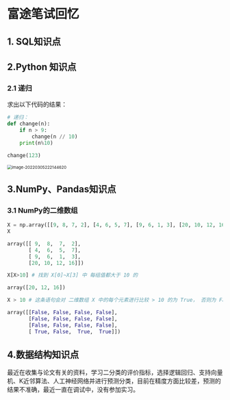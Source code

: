 # 富途笔试回忆

## 1. SQL知识点



## 2.Python 知识点 

### 2.1 递归

求出以下代码的结果：

```python
# 递归：
def change(n):
    if n > 9:
        change(n // 10)
    print(n%10)

change(123)
```

<img src="https://s2.loli.net/2022/03/05/SW3CQyFzLKma7hq.png" alt="image-20220305222144620" style="zoom:67%;" />



## 3.NumPy、Pandas知识点

### 3.1 NumPy的二维数组

```python
X = np.array([[9, 8, 7, 2], [4, 6, 5, 7], [9, 6, 1, 3], [20, 10, 12, 16]]) # 定义二维numpy数组
X

array([[ 9,  8,  7,  2],
       [ 4,  6,  5,  7],
       [ 9,  6,  1,  3],
       [20, 10, 12, 16]])
```



```python
X[X>10] # 找到 X[0]~X[3] 中 每组值都大于 10 的

array([20, 12, 16])
```



```python
X > 10 # 这条语句会对 二维数组 X 中的每个元素进行比较 > 10 的为 True， 否则为 False.

array([[False, False, False, False],
       [False, False, False, False],
       [False, False, False, False],
       [ True, False,  True,  True]])
```



## 4.数据结构知识点



最近在收集与论文有关的资料，学习二分类的评价指标，选择逻辑回归、支持向量机、K近邻算法、人工神经网络并进行预测分类，目前在精度方面比较差，预测的结果不准确，最近一直在调试中，没有参加实习。

